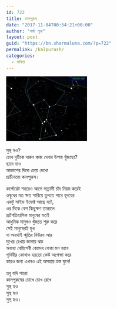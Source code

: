 ```yaml
---
id: 722
title: কালপুরুষ
date: "2017-11-04T00:54:21+00:00"
author: "শর্মা লুনা"
layout: post
guid: "https://bn.sharmaluna.com/?p=722"
permalink: /kalpurush/
categories:
  - কবিতা
---
```


[![](/assets/images/wp-content/uploads/2017/11/23279015_1744593365551322_9202189996885278720_n.jpg)](/assets/images/wp-content/uploads/2017/11/23279015_1744593365551322_9202189996885278720_n.jpg)

সুস্থ নও?  
চোখ দুটিকে দারুন কাজ দেবার উপায় খুঁজছো?  
ছাদে যাও  
আকাশের দিকে চেয়ে দেখো  
প্রাচীনতম কালপুরুষ।

কর্পোরেট শহরেও আসে সন্ন্যাসী চাঁদ নিয়ম করেই  
ওষুধের মত ক্ষত সারিয়ে তুলতে পারে হৃদয়ের  
একটু সাইড ইফেক্ট আছে বটে,  
ওর দিকে বেশ কিছুক্ষণ তাকালে  
প্রাগৈতিহাসিক মানুষের মতই  
আধুনিক মানুষও খুঁজতে শুরু করে  
সেই মানুষেরই মুখ  
যা অযথাই স্মৃতির নিউরন আর  
মুখের রেখায় জাগায় ঝড়  
অবাধ্য বেহিসেবী বেয়াদব বোকা মন ভাবে  
পৃথিবীর কোথাও হয়তো কেউ অপেক্ষা করে  
কারও জন্য এখনও এই অসহায় ত্রস্ত যুগে!

তবু যদি পারো  
কালপুরুষের চোখে চোখ রেখে  
সুস্থ হও  
সুস্থ হও  
সুস্থ হও।
